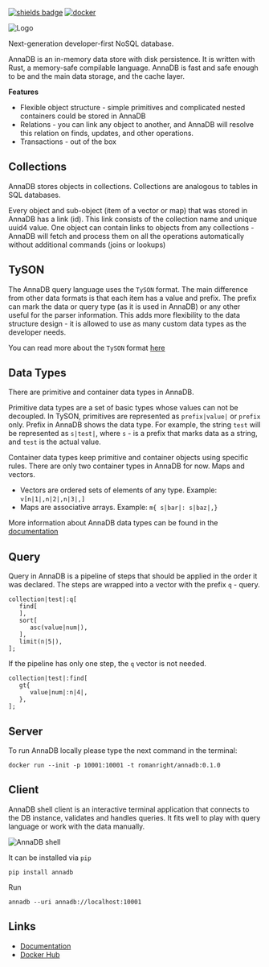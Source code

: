 [![shields badge](https://shields.io/badge/-docs-blue)](https://annadb.dev/)
[![docker](https://img.shields.io/docker/v/romanright/annadb)](https://hub.docker.com/repository/docker/romanright/annadb)

![Logo](https://raw.githubusercontent.com/roman-right/AnnaDB/main/docs/build/assets/img/logo_colored.svg?token=GHSAT0AAAAAABXADZHTHTTD4UZR3G6P2J5GYXRFT7Q)

Next-generation developer-first NoSQL database.

AnnaDB is an in-memory data store with disk persistence. It is written with Rust, a memory-safe compilable language. AnnaDB is fast and safe enough to be and the main data storage, and the cache layer.

**Features**

- Flexible object structure - simple primitives and complicated nested containers could be stored in AnnaDB
- Relations - you can link any object to another, and AnnaDB will resolve this relation on finds, updates, and other operations.
- Transactions - out of the box

## Collections

AnnaDB stores objects in collections. Collections are analogous to tables in SQL databases. 

Every object and sub-object (item of a vector or map) that was stored in AnnaDB has a link (id). This link consists of the collection name and unique uuid4 value. One object can contain links to objects from any collections - AnnaDB will fetch and process them on all the operations automatically without additional commands (joins or lookups)

## TySON

The AnnaDB query language uses the `TySON` format. The main difference from other data formats is that each item has a value and prefix. The prefix can mark the data or query type (as it is used in AnnaDB) or any other useful for the parser information. This adds more flexibility to the data structure design - it is allowed to use as many custom data types as the developer needs.

You can read more about the `TySON` format [here](https://github.com/roman-right/tyson)

## Data Types

There are primitive and container data types in AnnaDB.

Primitive data types are a set of basic types whose values can not be decoupled. In TySON, primitives are represented as `prefix|value|` or `prefix` only. Prefix in AnnaDB shows the data type. For example, the string `test` will be represented as `s|test|`, where `s` - is a prefix that marks data as a string, and `test` is the actual value.

Container data types keep primitive and container objects using specific rules. There are only two container types in AnnaDB for now. Maps and vectors.

- Vectors are ordered sets of elements of any type. Example: `v[n|1|,n|2|,n|3|,]`
- Maps are associative arrays. Example: `m{ s|bar|: s|baz|,}`

More information about AnnaDB data types can be found in the [documentation](https://annadb.dev/documentation/data_types/)

## Query

Query in AnnaDB is a pipeline of steps that should be applied in the order it was declared. The steps are wrapped into a vector with the prefix `q` - query.

<pre><code><span class="prefix_primitive">collection</span>|<span class="value_primitive">test</span>|:<span class="prefix_vector">q</span>[
   <span class="prefix_vector">find</span>[
   ],
   <span class="prefix_vector">sort</span>[
      <span class="prefix_modifier">asc</span>(<span class="prefix_primitive">value</span>|<span class="value_primitive">num</span>|),
   ],
   <span class="prefix_modifier">limit</span>(<span class="prefix_number">n</span>|<span class="value_number">5</span>|),
];
</code></pre>

If the pipeline has only one step, the `q` vector is not needed.

<pre><code><span class="prefix_primitive">collection</span>|<span class="value_primitive">test</span>|:<span class="prefix_vector">find</span>[
   <span class="prefix_map">gt</span>{
      <span class="prefix_primitive">value</span>|<span class="value_primitive">num</span>|:<span class="prefix_number">n</span>|<span class="value_number">4</span>|,
   },
];
</code></pre>

## Server

To run AnnaDB locally please type the next command in the terminal:

```shell
docker run --init -p 10001:10001 -t romanright/annadb:0.1.0
```

## Client

AnnaDB shell client is an interactive terminal application that connects to the DB instance, validates and handles queries. It fits well to play with query language or work with the data manually.

![AnnaDB shell](https://raw.githubusercontent.com/roman-right/AnnaDB/0c9f00f53f21184fe166c5c70d417f0ed4bcf01b/docs/build/assets/img/shell.png)

It can be installed via `pip`

```shell
pip install annadb
```

Run

```shell
annadb --uri annadb://localhost:10001
```

## Links

- [Documentation](https://annadb.dev)
- [Docker Hub](https://hub.docker.com/repository/docker/romanright/annadb)